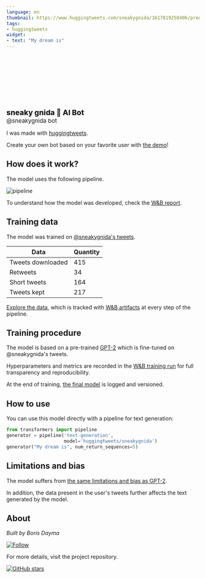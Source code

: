 ```yaml
---
language: en
thumbnail: https://www.huggingtweets.com/sneakygnida/1617819258406/predictions.png
tags:
- huggingtweets
widget:
- text: "My dream is"
---
```


<div>
<div style="width: 132px; height:132px; border-radius: 50%; background-size: cover; background-image: url('https://pbs.twimg.com/profile_images/1154628264499064832/i-CdEX_w_400x400.jpg')">
</div>
<div style="margin-top: 8px; font-size: 19px; font-weight: 800">sneaky gnida 🤖 AI Bot </div>
<div style="font-size: 15px">@sneakygnida bot</div>
</div>

I was made with [huggingtweets](https://github.com/borisdayma/huggingtweets).

Create your own bot based on your favorite user with [the demo](https://colab.research.google.com/github/borisdayma/huggingtweets/blob/master/huggingtweets-demo.ipynb)!

## How does it work?

The model uses the following pipeline.

![pipeline](https://github.com/borisdayma/huggingtweets/blob/master/img/pipeline.png?raw=true)

To understand how the model was developed, check the [W&B report](https://wandb.ai/wandb/huggingtweets/reports/HuggingTweets-Train-a-Model-to-Generate-Tweets--VmlldzoxMTY5MjI).

## Training data

The model was trained on [@sneakygnida's tweets](https://twitter.com/sneakygnida).

| Data | Quantity |
| --- | --- |
| Tweets downloaded | 415 |
| Retweets | 34 |
| Short tweets | 164 |
| Tweets kept | 217 |

[Explore the data](https://wandb.ai/wandb/huggingtweets/runs/2a37cn9l/artifacts), which is tracked with [W&B artifacts](https://docs.wandb.com/artifacts) at every step of the pipeline.

## Training procedure

The model is based on a pre-trained [GPT-2](https://huggingface.co/gpt2) which is fine-tuned on @sneakygnida's tweets.

Hyperparameters and metrics are recorded in the [W&B training run](https://wandb.ai/wandb/huggingtweets/runs/vj2p6n18) for full transparency and reproducibility.

At the end of training, [the final model](https://wandb.ai/wandb/huggingtweets/runs/vj2p6n18/artifacts) is logged and versioned.

## How to use

You can use this model directly with a pipeline for text generation:

```python
from transformers import pipeline
generator = pipeline('text-generation',
                     model='huggingtweets/sneakygnida')
generator("My dream is", num_return_sequences=5)
```

## Limitations and bias

The model suffers from [the same limitations and bias as GPT-2](https://huggingface.co/gpt2#limitations-and-bias).

In addition, the data present in the user's tweets further affects the text generated by the model.

## About

*Built by Boris Dayma*

[![Follow](https://img.shields.io/twitter/follow/borisdayma?style=social)](https://twitter.com/intent/follow?screen_name=borisdayma)

For more details, visit the project repository.

[![GitHub stars](https://img.shields.io/github/stars/borisdayma/huggingtweets?style=social)](https://github.com/borisdayma/huggingtweets)
